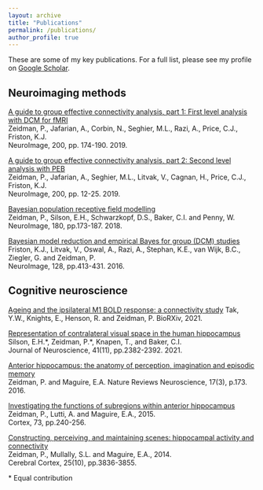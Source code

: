 ```yaml
---
layout: archive
title: "Publications"
permalink: /publications/
author_profile: true
---
```


These are some of my key publications. For a full list, please see my profile on [Google Scholar](https://scholar.google.co.uk/citations?user=xfAPw6YAAAAJ).

## Neuroimaging methods
[A guide to group effective connectivity analysis, part 1: First level analysis with DCM for fMRI](https://doi.org/10.1016/j.neuroimage.2019.06.031)  
Zeidman, P., Jafarian, A., Corbin, N., Seghier, M.L., Razi, A., Price, C.J., Friston, K.J.  
NeuroImage, 200, pp. 174-190. 2019.

[A guide to group effective connectivity analysis, part 2: Second level analysis with PEB](https://doi.org/10.1016/j.neuroimage.2019.06.032)  
Zeidman, P., Jafarian, A., Seghier, M.L., Litvak, V., Cagnan, H., Price, C.J., Friston, K.J.  
NeuroImage, 200, pp. 12-25. 2019.

[Bayesian population receptive field modelling](https://doi.org/10.1016/j.neuroimage.2017.09.008)  
Zeidman, P., Silson, E.H., Schwarzkopf, D.S., Baker, C.I. and Penny, W.  
NeuroImage, 180, pp.173-187. 2018.

[Bayesian model reduction and empirical Bayes for group (DCM) studies](http://dx.doi.org/10.1016/j.neuroimage.2015.11.015)  
Friston, K.J., Litvak, V., Oswal, A., Razi, A., Stephan, K.E., van Wijk, B.C., Ziegler, G. and Zeidman, P.  
NeuroImage, 128, pp.413-431. 2016.

## Cognitive neuroscience
[Ageing and the ipsilateral M1 BOLD response: a connectivity study](https://doi.org/10.1101/2021.07.29.454012) 
Tak, Y.W.,  Knights, E., Henson, R. and Zeidman, P.
BioRXiv, 2021.

[Representation of contralateral visual space in the human hippocampus](https://doi.org/10.1523/JNEUROSCI.1990-20.2020)  
Silson, E.H.\*, Zeidman, P.\*, Knapen, T., and Baker, C.I.   
Journal of Neuroscience, 41(11), pp.2382-2392. 2021.

[Anterior hippocampus: the anatomy of perception, imagination and episodic memory](https://doi.org/10.1038/nrn.2015.24)  
Zeidman, P. and Maguire, E.A.
Nature Reviews Neuroscience, 17(3), p.173. 2016.

[Investigating the functions of subregions within anterior hippocampus](http://dx.doi.org/10.1016/j.cortex.2015.09.002)  
Zeidman, P., Lutti, A. and Maguire, E.A., 2015.  
Cortex, 73, pp.240-256.

[Constructing, perceiving, and maintaining scenes: hippocampal activity and connectivity](https://doi.org/10.1093/cercor/bhu266)  
Zeidman, P., Mullally, S.L. and Maguire, E.A., 2014.  
Cerebral Cortex, 25(10), pp.3836-3855.

\* Equal contribution
